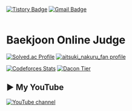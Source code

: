 [![Tistory Badge](https://img.shields.io/badge/백준%20풀이%20tistory-555263?style=flat&logoColor=white)](https://rev-noa.tistory.com/)
[![Gmail Badge](https://img.shields.io/badge/Gmail-D14836?style=flat&logo=Gmail&logoColor=white)](fotmdhdn@jj.ac.kr)
<br>
<br>
# Baekjoon Online Judge
[![Solved.ac Profile](http://mazassumnida.wtf/api/v2/generate_badge?boj=aitsuki_nakuru_fan)](https://solved.ac/aitsuki_nakuru_fan)
[![aitsuki_nakuru_fan profile](http://mazandi.herokuapp.com/api?handle=aitsuki_nakuru_fan&theme=warm)](https://www.acmicpc.net/user/aitsuki_nakuru_fan)

[![Codeforces Stats](https://codeforces-readme-stats.vercel.app/api/card?username=rmfchqhdms)](https://codeforces.com/profile/rmfchqhdms)
[![Dacon Tier](https://img.shields.io/badge/Dacon%20Tier-Beginner-brightgreen?style=flat-square)](https://dacon.io/members/498560)



## ▶️ My YouTube  
[![YouTube channel](https://github.com/user-attachments/assets/56a696c9-d763-400e-a0da-9635cc669f21)](https://www.youtube.com/@noa-g2t2b/videos)

